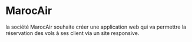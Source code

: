 # MarocAir
la société MarocAir souhaite créer une application web qui va permettre la réservation des vols à ses client via un site responsive.